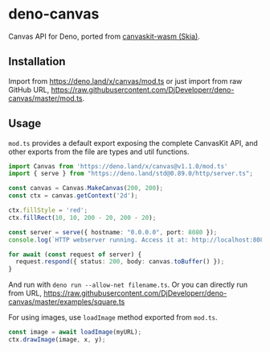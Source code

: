 # deno-canvas

Canvas API for Deno, ported from [canvaskit-wasm (Skia)](https://github.com/google/skia/tree/master/modules/canvaskit). 

## Installation
Import from https://deno.land/x/canvas/mod.ts or just import from raw GitHub URL, https://raw.githubusercontent.com/DjDeveloperr/deno-canvas/master/mod.ts.

## Usage
`mod.ts` provides a default export exposing the complete CanvasKit API, and other exports from the file are types and util functions.

```ts
import Canvas from 'https://deno.land/x/canvas@v1.1.0/mod.ts'
import { serve } from "https://deno.land/std@0.89.0/http/server.ts";

const canvas = Canvas.MakeCanvas(200, 200);
const ctx = canvas.getContext('2d');

ctx.fillStyle = 'red';
ctx.fillRect(10, 10, 200 - 20, 200 - 20);

const server = serve({ hostname: "0.0.0.0", port: 8080 });
console.log(`HTTP webserver running. Access it at: http://localhost:8080/`);

for await (const request of server) {
  request.respond({ status: 200, body: canvas.toBuffer() });
}
```

And run with `deno run --allow-net filename.ts`.
Or you can directly run from URL, https://raw.githubusercontent.com/DjDeveloperr/deno-canvas/master/examples/square.ts

For using images, use `loadImage` method exported from `mod.ts`.
```ts
const image = await loadImage(myURL);
ctx.drawImage(image, x, y);
```
